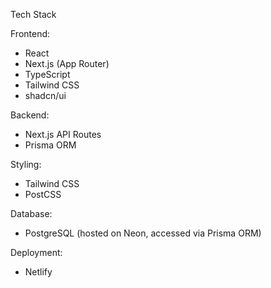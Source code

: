 Tech Stack

Frontend:
- React
- Next.js (App Router)
- TypeScript
- Tailwind CSS
- shadcn/ui

Backend:
- Next.js API Routes
- Prisma ORM

Styling:
- Tailwind CSS
- PostCSS

Database:
- PostgreSQL (hosted on Neon, accessed via Prisma ORM)

Deployment:
- Netlify